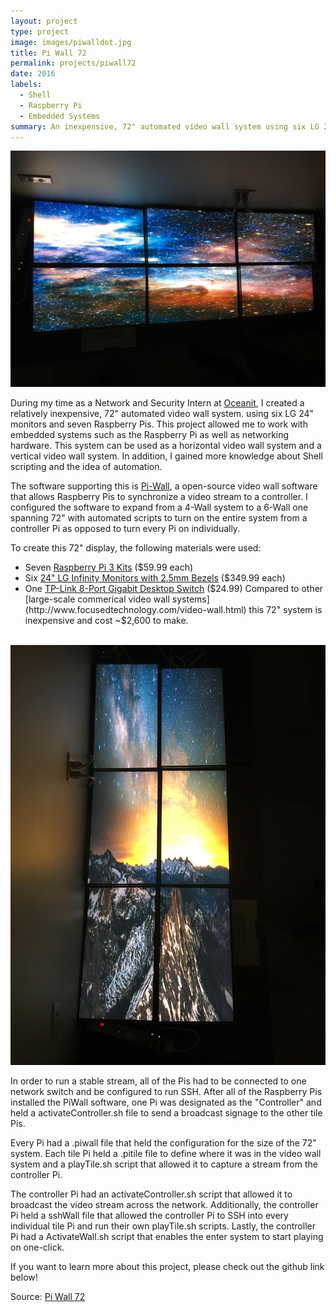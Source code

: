 ```yaml
---
layout: project
type: project
image: images/piwalldot.jpg
title: Pi Wall 72
permalink: projects/piwall72
date: 2016
labels:
  - Shell
  - Raspberry Pi
  - Embedded Systems
summary: An inexpensive, 72" automated video wall system using six LG 24" monitors and seven Raspberry Pis for Oceanit Laboratories, Inc. 
---
```

<img class class="ui medium right floated rounded image" src="../images/piwall2.jpg">

During my time as a Network and Security Intern at [Oceanit](http://www.oceanit.com/), I created a relatively inexpensive, 72" automated video wall system.
using six LG 24" monitors and seven Raspberry Pis. This project allowed me to work with embedded systems such as the Raspberry Pi as well as networking hardware. This system can be used as a horizontal video wall system and a vertical video wall system.
In addition, I gained more knowledge about Shell scripting and the idea of automation.

The software supporting this is [Pi-Wall](https://github.com/vigsterkr/pi-wall), a open-source video wall software that allows Raspberry Pis to synchronize a video stream to a controller.
I configured the software to expand from a 4-Wall system to a 6-Wall one spanning 72" with automated scripts to turn on the entire system from a controller Pi
as opposed to turn every Pi on individually. 

To create this 72" display, the following materials were used: 
<br>
* Seven [Raspberry Pi 3 Kits](http://www.vilros.com/raspberry-pi/raspberry-pi-kits/raspberry-pi-3-media-center-kit-black-case-edition.html) ($59.99 each)
* Six [24" LG Infinity Monitors with 2.5mm Bezels](http://www.lg.com/us/monitors/lg-24MP88HV-S-led-monitor) ($349.99 each)
* One [TP-Link 8-Port Gigabit Desktop Switch](http://www.tp-link.com/us/products/details/cat-5582_TL-SG1008D.html) ($24.99)
Compared to other [large-scale commerical video wall systems](http://www.focusedtechnology.com/video-wall.html) this 72" system is inexpensive and cost ~$2,600 to make. 
<br>
<img class class="ui medium right floated rounded image" src="../images/piwall1.jpg">

In order to run a stable stream, all of the Pis had to be connected to one network switch and be configured to run SSH.
After all of the Raspberry Pis installed the PiWall software, one Pi was designated as the "Controller" and held a activateController.sh file to send a broadcast signage to the other tile Pis.

Every Pi had a .piwall file that held the configuration for the size of the 72" system.
Each tile Pi held a .pitile file to define where it was in the video wall system and a playTile.sh script that allowed it to capture a stream from the controller Pi.

The controller Pi had an activateController.sh script that allowed it to broadcast the video stream across the network. 
Additionally, the controller Pi held a sshWall file that allowed the controller Pi to SSH into every individual tile Pi and run their own playTile.sh scripts.
Lastly, the controller Pi had a ActivateWall.sh script that enables the enter system to start playing on one-click. 

If you want to learn more about this project, please check out the github link below!

Source: <a href="https://github.com/chrisnguyenhi/pipe"><i class="large github icon"></i>Pi Wall 72</a>
